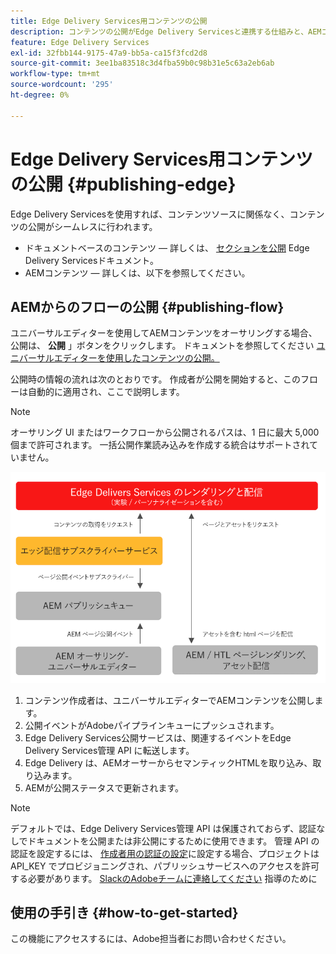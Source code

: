 ```yaml
---
title: Edge Delivery Services用コンテンツの公開
description: コンテンツの公開がEdge Delivery Servicesと連携する仕組みと、AEMコンテンツをEdge Delivery Servicesと共に公開する方法について説明します。
feature: Edge Delivery Services
exl-id: 32fbb144-9175-47a9-bb5a-ca15f3fcd2d8
source-git-commit: 3ee1ba83518c3d4fba59b0c98b31e5c63a2eb6ab
workflow-type: tm+mt
source-wordcount: '295'
ht-degree: 0%

---
```



# Edge Delivery Services用コンテンツの公開 {#publishing-edge}

Edge Delivery Servicesを使用すれば、コンテンツソースに関係なく、コンテンツの公開がシームレスに行われます。

* ドキュメントベースのコンテンツ — 詳しくは、 [セクションを公開](/help/edge/docs/authoring.md) Edge Delivery Servicesドキュメント。
* AEMコンテンツ — 詳しくは、以下を参照してください。

## AEMからのフローの公開 {#publishing-flow}

ユニバーサルエディターを使用してAEMコンテンツをオーサリングする場合、公開は、 **公開** 」ボタンをクリックします。 ドキュメントを参照してください [ユニバーサルエディターを使用したコンテンツの公開。](/help/sites-cloud/authoring/universal-editor/publishing.md)

公開時の情報の流れは次のとおりです。 作成者が公開を開始すると、このフローは自動的に適用され、ここで説明します。

>[!NOTE]
>
>オーサリング UI またはワークフローから公開されるパスは、1 日に最大 5,000 個まで許可されます。 一括公開作業読み込みを作成する統合はサポートされていません。

![AEMからEdge Delivery Servicesに公開する際の情報のフロー](assets/publishing-flow.png)

1. コンテンツ作成者は、ユニバーサルエディターでAEMコンテンツを公開します。
1. 公開イベントがAdobeパイプラインキューにプッシュされます。
1. Edge Delivery Services公開サービスは、関連するイベントをEdge Delivery Services管理 API に転送します。
1. Edge Delivery は、AEMオーサーからセマンティックHTMLを取り込み、取り込みます。
1. AEMが公開ステータスで更新されます。

>[!NOTE]
>
>デフォルトでは、Edge Delivery Services管理 API は保護されておらず、認証なしでドキュメントを公開または非公開にするために使用できます。 管理 API の認証を設定するには、 [作成者用の認証の設定](https://www.aem.live/docs/authentication-setup-authoring)に設定する場合、プロジェクトは API_KEY でプロビジョニングされ、パブリッシュサービスへのアクセスを許可する必要があります。 [SlackのAdobeチームに連絡してください](/help/edge/docs/slack.md) 指導のために

## 使用の手引き {#how-to-get-started}

この機能にアクセスするには、Adobe担当者にお問い合わせください。
